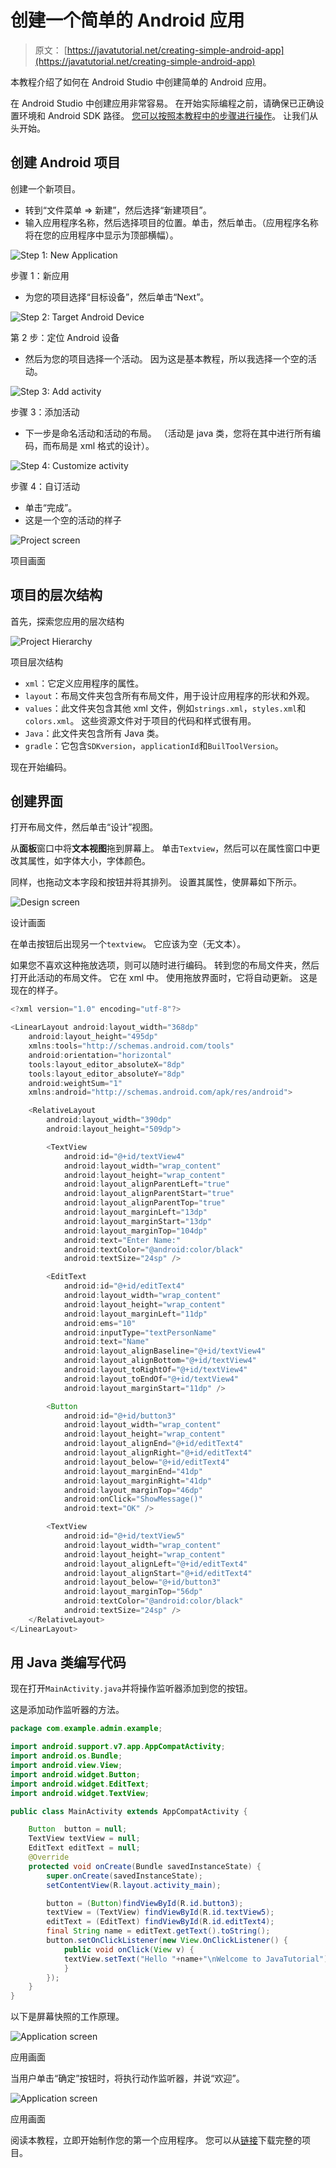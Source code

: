# 创建一个简单的 Android 应用

> 原文： [https://javatutorial.net/creating-simple-android-app](https://javatutorial.net/creating-simple-android-app)

本教程介绍了如何在 Android Studio 中创建简单的 Android 应用。

在 Android Studio 中创建应用非常容易。 在开始实际编程之前，请确保已正确设置环境和 Android SDK 路径。 [您可以按照本教程中的步骤进行操作](https://javatutorial.net/install-configure-android-studio)。 让我们从头开始。

## 创建 Android 项目

创建一个新项目。

*   转到“文件菜单 =&gt; 新建”，然后选择“新建项目”。
*   输入应用程序名称，然后选择项目的位置。单击，然后单击。（应用程序名称将在您的应用程序中显示为顶部横幅）。

![Step 1: New Application](img/c8c84e217e732c3358912c2d57d299b8.jpg)

步骤 1：新应用

*   为您的项目选择“目标设备”，然后单击“Next”。

![Step 2: Target Android Device](img/32d2de671a9b89c58c1c619628abdd9b.jpg)

第 2 步：定位 Android 设备

*   然后为您的项目选择一个活动。 因为这是基本教程，所以我选择一个空的活动。

![Step 3: Add activity](img/d06b9622d6eb53f423ad0de3870c2384.jpg)

步骤 3：添加活动

*   下一步是命名活动和活动的布局。 （活动是 java 类，您将在其中进行所有编码，而布局是 xml 格式的设计）。

![Step 4: Customize activity](img/95df6fe89f59d45f95cfa7d85384f024.jpg)

步骤 4：自订活动

*   单击“完成”。
*   这是一个空的活动的样子

![Project screen](img/25180b6928b6238c1dd62e4359bfadd0.jpg)

项目画面

## 项目的层次结构

首先，探索您应用的层次结构

![Project Hierarchy](img/eb73f0e85f6f780c520e7aa16d721413.jpg)

项目层次结构

*   `xml`：它定义应用程序的属性。
*   `layout`：布局文件夹包含所有布局文件，用于设计应用程序的形状和外观。
*   `values`：此文件夹包含其他 xml 文件，例如`strings.xml`，`styles.xml`和`colors.xml`。 这些资源文件对于项目的代码和样式很有用。
*   `Java`：此文件夹包含所有 Java 类。
*   `gradle`：它包含`SDKversion`，`applicationId`和`BuilToolVersion`。

现在开始编码。

## 创建界面

打开布局文件，然后单击“设计”视图。

从**面板**窗口中将**文本视图**拖到屏幕上。 单击`Textview`，然后可以在属性窗口中更改其属性，如字体大小，字体颜色。

同样，也拖动文本字段和按钮并将其排列。 设置其属性，使屏幕如下所示。

![Design screen](img/e47f43d4b309ceb826478f752ffcea7f.jpg)

设计画面

在单击按钮后出现另一个`textview`。 它应该为空（无文本）。

如果您不喜欢这种拖放选项，则可以随时进行编码。 转到您的布局文件夹，然后打开此活动的布局文件。 它在 xml 中。 使用拖放界面时，它将自动更新。 这是现在的样子。

```java
<?xml version="1.0" encoding="utf-8"?>

<LinearLayout android:layout_width="368dp"
    android:layout_height="495dp"
    xmlns:tools="http://schemas.android.com/tools"
    android:orientation="horizontal"
    tools:layout_editor_absoluteX="8dp"
    tools:layout_editor_absoluteY="8dp"
    android:weightSum="1"
    xmlns:android="http://schemas.android.com/apk/res/android">

    <RelativeLayout
        android:layout_width="390dp"
        android:layout_height="509dp">

        <TextView
            android:id="@+id/textView4"
            android:layout_width="wrap_content"
            android:layout_height="wrap_content"
            android:layout_alignParentLeft="true"
            android:layout_alignParentStart="true"
            android:layout_alignParentTop="true"
            android:layout_marginLeft="13dp"
            android:layout_marginStart="13dp"
            android:layout_marginTop="104dp"
            android:text="Enter Name:"
            android:textColor="@android:color/black"
            android:textSize="24sp" />

        <EditText
            android:id="@+id/editText4"
            android:layout_width="wrap_content"
            android:layout_height="wrap_content"
            android:layout_marginLeft="11dp"
            android:ems="10"
            android:inputType="textPersonName"
            android:text="Name"
            android:layout_alignBaseline="@+id/textView4"
            android:layout_alignBottom="@+id/textView4"
            android:layout_toRightOf="@+id/textView4"
            android:layout_toEndOf="@+id/textView4"
            android:layout_marginStart="11dp" />

        <Button
            android:id="@+id/button3"
            android:layout_width="wrap_content"
            android:layout_height="wrap_content"
            android:layout_alignEnd="@+id/editText4"
            android:layout_alignRight="@+id/editText4"
            android:layout_below="@+id/editText4"
            android:layout_marginEnd="41dp"
            android:layout_marginRight="41dp"
            android:layout_marginTop="46dp"
            android:onClick="ShowMessage()"
            android:text="OK" />

        <TextView
            android:id="@+id/textView5"
            android:layout_width="wrap_content"
            android:layout_height="wrap_content"
            android:layout_alignLeft="@+id/editText4"
            android:layout_alignStart="@+id/editText4"
            android:layout_below="@+id/button3"
            android:layout_marginTop="56dp"
            android:textColor="@android:color/black"
            android:textSize="24sp" />
    </RelativeLayout>
</LinearLayout>

```

## **用 Java 类**编写代码

现在打开`MainActivity.java`并将操作监听器添加到您的按钮。

这是添加动作监听器的方法。

```java
package com.example.admin.example;

import android.support.v7.app.AppCompatActivity;
import android.os.Bundle;
import android.view.View;
import android.widget.Button;
import android.widget.EditText;
import android.widget.TextView;

public class MainActivity extends AppCompatActivity {

    Button  button = null;
    TextView textView = null;
    EditText editText = null;
    @Override
    protected void onCreate(Bundle savedInstanceState) {
        super.onCreate(savedInstanceState);
        setContentView(R.layout.activity_main);

        button = (Button)findViewById(R.id.button3);
        textView = (TextView) findViewById(R.id.textView5);
        editText = (EditText) findViewById(R.id.editText4);
        final String name = editText.getText().toString();
        button.setOnClickListener(new View.OnClickListener() {
            public void onClick(View v) {
            textView.setText("Hello "+name+"\nWelcome to JavaTutorial");
            }
        });
    }
}

```

以下是屏幕快照的工作原理。

![Application screen](img/8cba10e5ccb003646cd6425287eebe16.jpg)

应用画面

当用户单击“确定”按钮时，将执行动作监听器，并说“欢迎”。

![Application screen](img/c86e903b570fa656e5f74ec1067cc277.jpg)

应用画面

阅读本教程，立即开始制作您的第一个应用程序。 您可以从[链接](https://github.com/JavaTutorialNetwork/Tutorials/blob/master/SimpleAndroidApp.rar)下载完整的项目。